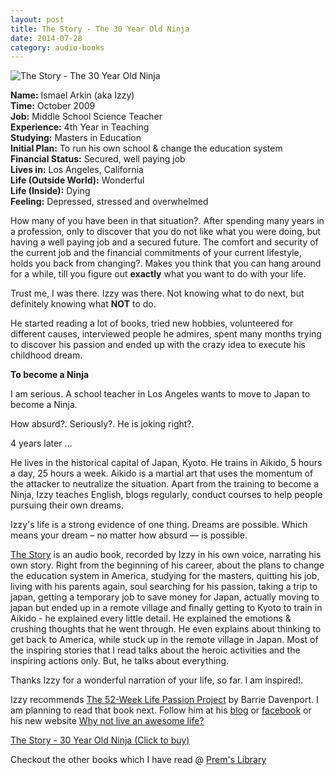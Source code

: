 ```yaml
---
layout: post
title: The Story - The 30 Year Old Ninja
date: 2014-07-28
category: audio-books
---
```


![The Story - The 30 Year Old Ninja]({{site.img-url}}/the-story-30-year-old-ninja.jpg)

**Name:** Ismael Arkin (aka Izzy)  
**Time:** October 2009  
**Job:** Middle School Science Teacher  
**Experience:** 4th Year in Teaching  
**Studying:** Masters in Education  
**Initial Plan:** To run his own school & change the education system  
**Financial Status:** Secured, well paying job  
**Lives in:** Los Angeles, California  
**Life (Outside World):** Wonderful  
**Life (Inside):** Dying  
**Feeling:** Depressed, stressed and overwhelmed  

How many of you have been in that situation?. After spending many years in a profession, only to discover that you do not like what you were doing, but having a well paying job and a secured future. The comfort and security of the current job and the financial commitments of your current lifestyle, holds you back from changing?. Makes you think that you can hang around for a while, till you figure out **exactly** what you want to do with your life.

Trust me, I was there. Izzy was there. Not knowing what to do next, but definitely knowing what **NOT** to do.  

He started reading a lot of books, tried new hobbies, volunteered for different causes, interviewed people he admires, spent many months trying to discover his passion and ended up with the crazy idea to execute his childhood dream.

**To become a Ninja**  

I am serious. A school teacher in Los Angeles wants to move to Japan to become a Ninja.  

How absurd?. Seriously?. He is joking right?.  

4 years later ...

He lives in the historical capital of Japan, Kyoto. He trains in Aikido, 5 hours a day, 25 hours a week. Aikido is a martial art that uses the momentum of the attacker to neutralize the situation. Apart from the training to become a Ninja, Izzy teaches English, blogs regularly, conduct courses to help people pursuing their own dreams.

Izzy's life is a strong evidence of one thing. Dreams are possible. Which means your dream – no matter how absurd — is possible.  

[The Story](http://30yearoldninja.com/the-audio-story-the-30-year-old-ninja/) is an audio book, recorded by Izzy in his own voice, narrating his own story. Right from the beginning of his career, about the plans to change the education system in America, studying for the masters, quitting his job, living with his parents again, soul searching for his passion, taking a trip to japan, getting a temporary job to save money for Japan, actually moving to japan but ended up in a remote village and finally getting to Kyoto to train in Aikido - he explained every little detail. He explained the emotions & crushing thoughts that he went through. He even explains about thinking to get back to America, while stuck up in the remote village in Japan. Most of the inspiring stories that I read talks about the heroic activities and the inspiring actions only. But, he talks about everything. 

Thanks Izzy for a wonderful narration of your life, so far. I am inspired!.

Izzy recommends [The 52-Week Life Passion Project](http://www.barriedavenport.com/passionbook/) by Barrie Davenport. I am planning to read that book next. Follow him at his [blog](http://30yearoldninja.com/blog/) or [facebook](https://www.facebook.com/The30YearOldNinja) or his new website [Why not live an awesome life?](http://whynotliveanawesomelife.com/)

[The Story - 30 Year Old Ninja (Click to buy)](http://30yearoldninja.com/the-audio-story-the-30-year-old-ninja/)  

Checkout the other books which I have read @ [Prem's Library]({{site.url}}/category/books/)  

